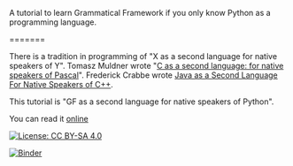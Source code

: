 A tutorial to learn Grammatical Framework if you only know Python as a
programming language.

=======

There is a tradition in programming of "X as a second language for native speakers of Y". Tomasz Muldner wrote "[C as a second language: for native speakers of Pascal](https://www.amazon.com/As-Second-Language-Speakers-Addison-Wesley/dp/0201192101)". Frederick Crabbe wrote [Java as a Second Language For Native Speakers of C++](https://www.usna.edu/Users/cs/crabbe/SI321/current/javabasics/javabasics.html).

This tutorial is "GF as a second language for native speakers of Python".

You can read it [online](https://daherb.github.io/GF-for-Python-programmers/)

[![License: CC BY-SA 4.0](https://img.shields.io/badge/License-CC%20BY--SA%204.0-lightgrey.svg)](https://creativecommons.org/licenses/by-sa/4.0/)

[![Binder](https://mybinder.org/badge.svg)](https://mybinder.org/v2/gh/daherb/GF-for-Python-programmers/master)
